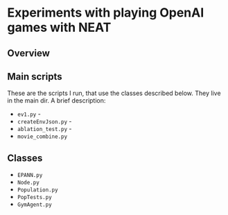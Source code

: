 
Experiments with playing OpenAI games with NEAT
==========================================

Overview
--------------------------------



Main scripts
-------------------------------

These are the scripts I run, that use the classes described below. They live in the main dir. A brief description:

* `ev1.py` -
* `createEnvJson.py` -
* `ablation_test.py` -
* `movie_combine.py`



Classes
--------------------------------



* `EPANN.py`
* `Node.py`
* `Population.py`
* `PopTests.py`
* `GymAgent.py`









#
